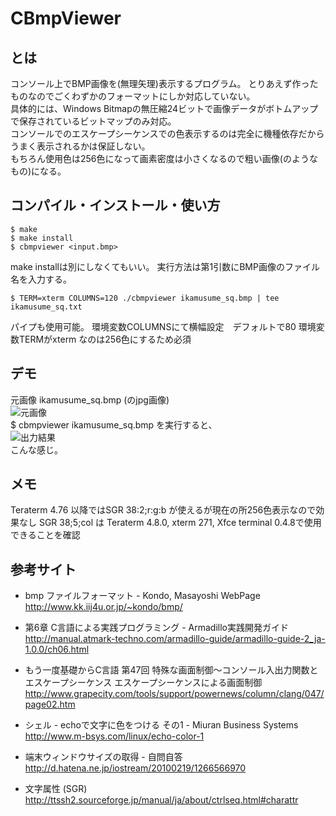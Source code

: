 # CBmpViewer
## とは
コンソール上でBMP画像を(無理矢理)表示するプログラム。
とりあえず作ったものなのでごくわずかのフォーマットにしか対応していない。  
具体的には、Windows Bitmapの無圧縮24ビットで画像データがボトムアップで保存されているビットマップのみ対応。  
コンソールでのエスケープシーケンスでの色表示するのは完全に機種依存だからうまく表示されるかは保証しない。  
もちろん使用色は256色になって画素密度は小さくなるので粗い画像(のようなもの)になる。

## コンパイル・インストール・使い方
    $ make  
    $ make install  
    $ cbmpviewer <input.bmp>
make installは別にしなくてもいい。
実行方法は第1引数にBMP画像のファイル名を入力する。  

    $ TERM=xterm COLUMNS=120 ./cbmpviewer ikamusume_sq.bmp | tee ikamusume_sq.txt
パイプも使用可能。
環境変数COLUMNSにて横幅設定　デフォルトで80
環境変数TERMがxterm なのは256色にするため必須


## デモ
元画像 ikamusume_sq.bmp (のjpg画像)  
![元画像](https://raw.github.com/kotarot/CBmpViewer/master/ikamusume_sq.jpg)  
    $ cbmpviewer ikamusume_sq.bmp
を実行すると、  
![出力結果](https://raw.github.com/katakk/CBmpViewer/master/Screenshot256.png)  
こんな感じ。  

## メモ
Teraterm 4.76 以降ではSGR 38:2;r:g:b が使えるが現在の所256色表示なので効果なし
SGR 38;5;col は Teraterm 4.8.0, xterm 271, Xfce terminal 0.4.8で使用できることを確認

## 参考サイト
* bmp ファイルフォーマット - Kondo, Masayoshi WebPage  
http://www.kk.iij4u.or.jp/~kondo/bmp/  

* 第6章 C言語による実践プログラミング - Armadillo実践開発ガイド  
http://manual.atmark-techno.com/armadillo-guide/armadillo-guide-2_ja-1.0.0/ch06.html  

* もう一度基礎からC言語 第47回 特殊な画面制御～コンソール入出力関数とエスケープシーケンス エスケープシーケンスによる画面制御  
http://www.grapecity.com/tools/support/powernews/column/clang/047/page02.htm  

* シェル - echoで文字に色をつける その1 - Miuran Business Systems  
http://www.m-bsys.com/linux/echo-color-1  

* 端末ウィンドウサイズの取得 - 自問自答  
http://d.hatena.ne.jp/iostream/20100219/1266566970  

* 文字属性 (SGR)
http://ttssh2.sourceforge.jp/manual/ja/about/ctrlseq.html#charattr
